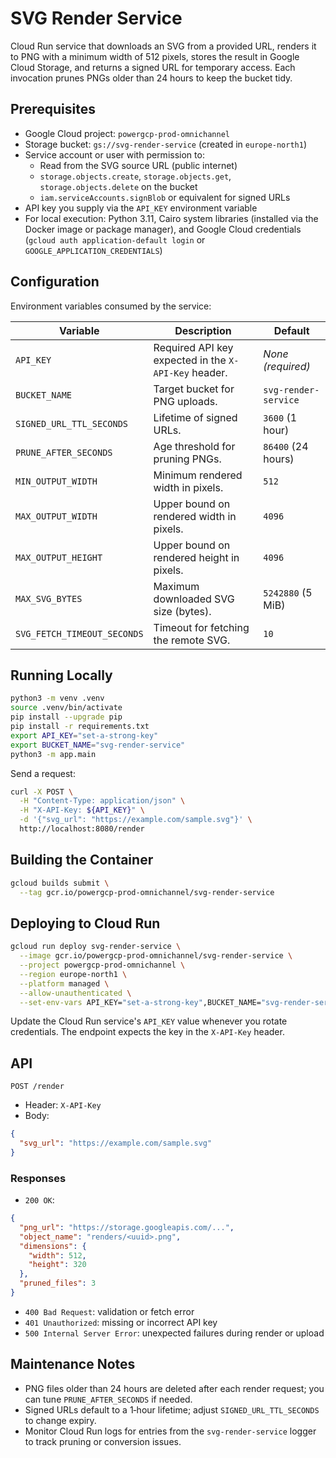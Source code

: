 # SVG Render Service

Cloud Run service that downloads an SVG from a provided URL, renders it to PNG with a minimum width of 512 pixels, stores the result in Google Cloud Storage, and returns a signed URL for temporary access. Each invocation prunes PNGs older than 24 hours to keep the bucket tidy.

## Prerequisites

- Google Cloud project: `powergcp-prod-omnichannel`
- Storage bucket: `gs://svg-render-service` (created in `europe-north1`)
- Service account or user with permission to:
  - Read from the SVG source URL (public internet)
  - `storage.objects.create`, `storage.objects.get`, `storage.objects.delete` on the bucket
  - `iam.serviceAccounts.signBlob` or equivalent for signed URLs
- API key you supply via the `API_KEY` environment variable
- For local execution: Python 3.11, Cairo system libraries (installed via the Docker image or package manager), and Google Cloud credentials (`gcloud auth application-default login` or `GOOGLE_APPLICATION_CREDENTIALS`)

## Configuration

Environment variables consumed by the service:

| Variable | Description | Default |
| --- | --- | --- |
| `API_KEY` | Required API key expected in the `X-API-Key` header. | _None (required)_ |
| `BUCKET_NAME` | Target bucket for PNG uploads. | `svg-render-service` |
| `SIGNED_URL_TTL_SECONDS` | Lifetime of signed URLs. | `3600` (1 hour) |
| `PRUNE_AFTER_SECONDS` | Age threshold for pruning PNGs. | `86400` (24 hours) |
| `MIN_OUTPUT_WIDTH` | Minimum rendered width in pixels. | `512` |
| `MAX_OUTPUT_WIDTH` | Upper bound on rendered width in pixels. | `4096` |
| `MAX_OUTPUT_HEIGHT` | Upper bound on rendered height in pixels. | `4096` |
| `MAX_SVG_BYTES` | Maximum downloaded SVG size (bytes). | `5242880` (5 MiB) |
| `SVG_FETCH_TIMEOUT_SECONDS` | Timeout for fetching the remote SVG. | `10` |

## Running Locally

```bash
python3 -m venv .venv
source .venv/bin/activate
pip install --upgrade pip
pip install -r requirements.txt
export API_KEY="set-a-strong-key"
export BUCKET_NAME="svg-render-service"
python3 -m app.main
```

Send a request:

```bash
curl -X POST \
  -H "Content-Type: application/json" \
  -H "X-API-Key: ${API_KEY}" \
  -d '{"svg_url": "https://example.com/sample.svg"}' \
  http://localhost:8080/render
```

## Building the Container

```bash
gcloud builds submit \
  --tag gcr.io/powergcp-prod-omnichannel/svg-render-service
```

## Deploying to Cloud Run

```bash
gcloud run deploy svg-render-service \
  --image gcr.io/powergcp-prod-omnichannel/svg-render-service \
  --project powergcp-prod-omnichannel \
  --region europe-north1 \
  --platform managed \
  --allow-unauthenticated \
  --set-env-vars API_KEY="set-a-strong-key",BUCKET_NAME="svg-render-service"
```

Update the Cloud Run service's `API_KEY` value whenever you rotate credentials. The endpoint expects the key in the `X-API-Key` header.

## API

`POST /render`

- Header: `X-API-Key`
- Body:

```json
{
  "svg_url": "https://example.com/sample.svg"
}
```

### Responses

- `200 OK`:

```json
{
  "png_url": "https://storage.googleapis.com/...",
  "object_name": "renders/<uuid>.png",
  "dimensions": {
    "width": 512,
    "height": 320
  },
  "pruned_files": 3
}
```

- `400 Bad Request`: validation or fetch error
- `401 Unauthorized`: missing or incorrect API key
- `500 Internal Server Error`: unexpected failures during render or upload

## Maintenance Notes

- PNG files older than 24 hours are deleted after each render request; you can tune `PRUNE_AFTER_SECONDS` if needed.
- Signed URLs default to a 1‑hour lifetime; adjust `SIGNED_URL_TTL_SECONDS` to change expiry.
- Monitor Cloud Run logs for entries from the `svg-render-service` logger to track pruning or conversion issues.

